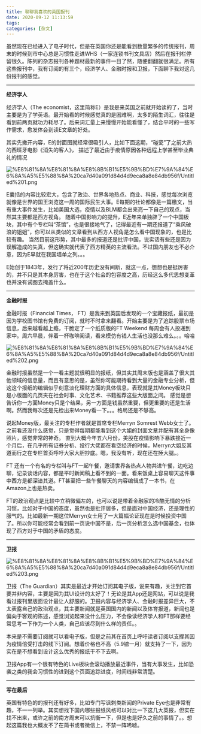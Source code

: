 ```yaml
---
title: 聊聊我喜欢的英国报刊
date: 2020-09-12 11:13:59
tags: 
categories: [杂文]
---
```



虽然现在已经进入了电子时代，但是在英国你还是能看到数量繁多的传统报刊，周末的时候到市中心总是习惯性走进WHS（一家连锁书刊文具店）然后在报刊栏停留很久。陈列的杂志报刊各种题材最新的事件一目了然，随便翻翻就很满足。所有这些报刊中，我有订阅的有三个，经济学人、金融时报和卫报，下面聊下我对这几份报刊的感觉。

<!--more-->

---

**经济学人**


经济学人（The economist，这里简称E）是我是来英国之前就开始读的了，当时主要是为了学英语。最开始看的时候感觉真的是困难啊，太多的陌生词汇，往往是看到前两页就功力耗尽了。后来词汇量上来慢慢开始能看懂了，结合平时的一些写作需求，愈发体会到读E文章的好处。

其实先撇开内容，E的封面图就经常很吸引人，比如下面这期，“碰瓷”了之前大热的西班牙电影《消失的客人》， 描述了最近由于疫情原因各种远程上学甚至毕业典礼的情况

![%E8%81%8A%E8%81%8A%E8%8B%B1%E5%9B%BD%E7%9A%84%E6%8A%A5%E5%88%8A%20ca7d40a091d84d4d9eca8a8e84db956f/Untitled%201.png](https://user-images.githubusercontent.com/1400357/92993538-45469680-f4ea-11ea-8e06-7ba733add956.png)

E囊括的内容比较宏大，包含了政治、世界各地热点、商业、科技，感觉每次浏览就像是世界的国王浏览这一周的国际民生大事。E每期的社论都像是一篇檄文，当有重大事件发生，比如美国大选，疫情以及BLM都会出来亮一下自己的观点，当然其主要都是西方视角。
随着中国影响力的提升，E近年来单独辟了一个中国板块，其中有个专栏叫“茶馆”，也是很接地气了，记得最近有一期还报道了“乘风破浪的姐姐”，你可以从类似的文章看到从西方人视角是怎么看中国现象的，也是比较有趣。 当然目前这形势，其中最多的报道还是批评中国，说实话有些还是因为误解造成的失真，但这确实就代表了西方精英的主流看法。不过国内朋友也不必介意，因为E早就在我国墙单之列。。。

E始创于1843年，发行了将近200年历史没有间断，就这一点，想想也是挺厉害的，并不只是其本身厉害，也在于这个社会的包容度之高，历经这么多代思想变革也并没有试图去掩盖什么。

---

**金融时报**

金融时报（Financial Times， FT）是我来到英国后发现的一个宝藏报纸，最初是因为学校图书馆有免费的订阅，就时不时拿来翻看。开始主要是为了追踪股票市场信息，后来越看越上瘾，干脆定了一个纸质版的FT Weekend 每周会有人投递到家中。周六早晨，伴着一杯咖啡阅读，看来模仿有钱人生活也没那么难么。。。哈哈

![%E8%81%8A%E8%81%8A%E8%8B%B1%E5%9B%BD%E7%9A%84%E6%8A%A5%E5%88%8A%20ca7d40a091d84d4d9eca8a8e84db956f/Untitled%202.png](https://user-images.githubusercontent.com/1400357/92993539-47a8f080-f4ea-11ea-990e-ce9e90d4e59c.png)

金融时报虽然是一个一看主题就很明显的报纸，但其实其周末版也是涵盖了很大其他领域的信息量，而且有意思的是，虽然你可能期待看到大量的金融专业分析，但这这个报纸的编辑似乎刻意淡化理财方面的具体信息，表现就是其Money板块只是小版面的几页夹在社会时事、文化艺术、书籍推荐这些大版面之间。 感觉是想告诉你一方面Money只是个结果，另一方面是钱虽然重要，但更重要的还是生活啊。然而我每次还是先检出来Money看一下。。。格局还是不够高。

说起Money版，最关注的专栏作者就是首席专栏Merryn Somrest Webb女士了。之前看还没什么感觉，只是觉得每期都能看到这个大姐的封面文章并配有其全身像照片，感觉非常的神奇。 直到大概今年五六月份，美股在疫情影响下暴跌接近一个月后，在几乎所有证券分析、投行大佬都在看空经济的时候，Merryn大姐反其道而行之在专栏首页呼吁大家大胆抄底。嗯，我没有听，现在还在捶大腿。。     

FT 还有一个有名的专栏叫与FT一起午餐，邀请世界各热点人物共进午餐，边吃边聊，记录谈话内容，都是平时新闻稿上看不到的一面。看来饭桌上容易聊天这件事中西方是都深谙其道。FT甚至把一些午餐聊天的内容编辑成了一本书，在Amazon上也是热卖。

FT的政治观点是比较中立稍微偏左的，也可以说是带着金融家的冷酷无情的分析习惯，比如对于中国的态度，虽然也是批评居多，但是面对中国经济，还是理性的服气的。比如最新一期这位Merryn女士用了一大篇幅论证现在是时候投资中国了。所以你可能经常会看到前一页说中国不是，后一页分析怎么选中国基金，也体现了西方对于中国的矛盾的态度。

--- 

**卫报**

![%E8%81%8A%E8%81%8A%E8%8B%B1%E5%9B%BD%E7%9A%84%E6%8A%A5%E5%88%8A%20ca7d40a091d84d4d9eca8a8e84db956f/Untitled%203.png](https://user-images.githubusercontent.com/1400357/92993540-48da1d80-f4ea-11ea-9b7e-b5f1b61e32c0.png)

卫报（The Guardian）其实是最近才开始订阅其电子版，说来有趣，关注到它首要并非内容，主要是因为其UI设计的太好了！无论是其App还是网站，可以说是我看过报刊里版面设计最让人舒服的。卫报内容与经济学人、金融时报差异巨大，不太表露自己的政治观点，其主要新闻就是英国国内的新闻以及体育报道，新闻也是偏向于客观的陈述，感觉浏览起来没什么压力，不会像读经济学人和FT那样要经常思考一下作为一个人类，自己应该尽到什么样的责任。。

本来是不需要订阅就可以看电子版，但是之前其在首页上呼吁读者订阅以支撑其因为疫情倍受打击的线下订阅。想着价格也不高（5.9镑一月）就支持了一下，因为实在是不想看到设计这么优秀的报纸干不下去啊。

卫报App有一个很有特色的Live板块会滚动播放最近事件，当有大事发生，比如恐袭之类的我会习惯性的进到这个页面追踪进度，时间线非常清楚。

---

**写在最后**

英国有特色的的报刊还有好多，比如专门写讽刺类新闻的Private Eye也是非常有趣，不一一列举。其实想找下国内哪些报纸风格可以对比一下这几大英报，但实在找不出来，或许之前的南方周末可以抗衡一下，但是也是好久之前的事情了。。想起这篇我也大概发不了在简书或者微信上，不禁一阵唏嘘。